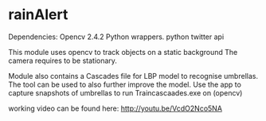 rainAlert
=========
Dependencies: Opencv 2.4.2 Python wrappers. 
			  python twitter api


This module uses opencv to track objects on a static background
The camera requires to be stationary.

Module also contains a Cascades file for LBP model to recognise umbrellas. The tool can be used to also further improve the model. Use the app to capture snapshots of umbrellas to run
Traincascaades.exe on (opencv)

working video can be found here: http://youtu.be/VcdO2Nco5NA
